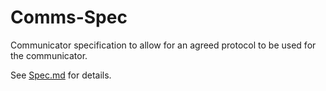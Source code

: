 # Comms-Spec
Communicator specification to allow for an agreed protocol to be used for the communicator.

See [Spec.md](Spec.md) for details.
